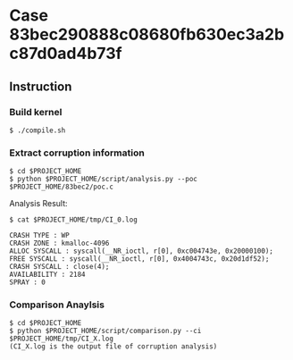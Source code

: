 # Case 83bec290888c08680fb630ec3a2bc87d0ad4b73f

## Instruction

### Build kernel

```
$ ./compile.sh
```

### Extract corruption information

```
$ cd $PROJECT_HOME
$ python $PROJECT_HOME/script/analysis.py --poc $PROJECT_HOME/83bec2/poc.c
```

Analysis Result: 

`$ cat $PROJECT_HOME/tmp/CI_0.log`

```
CRASH TYPE : WP
CRASH ZONE : kmalloc-4096
ALLOC SYSCALL : syscall(__NR_ioctl, r[0], 0xc004743e, 0x20000100);
FREE SYSCALL : syscall(__NR_ioctl, r[0], 0x4004743c, 0x20d1df52);
CRASH SYSCALL : close(4);
AVAILABILITY : 2184
SPRAY : 0
```

### Comparison Anaylsis 

```
$ cd $PROJECT_HOME
$ python $PROJECT_HOME/script/comparison.py --ci $PROJECT_HOME/tmp/CI_X.log
(CI_X.log is the output file of corruption analysis)
```
